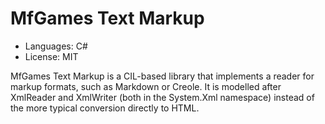 # MfGames Text Markup

* Languages: C#
* License: MIT

MfGames Text Markup is a CIL-based library that implements a reader for markup formats, such as Markdown or Creole. It is modelled after XmlReader and XmlWriter (both in the System.Xml namespace) instead of the more typical conversion directly to HTML.
